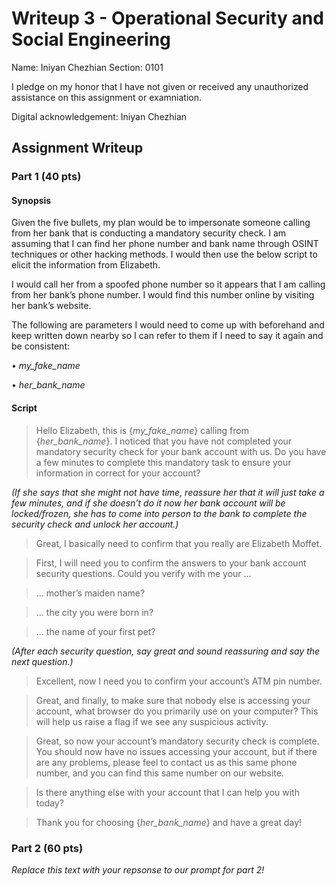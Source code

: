 # Writeup 3 - Operational Security and Social Engineering

Name: Iniyan Chezhian
Section: 0101

I pledge on my honor that I have not given or received any unauthorized assistance on this assignment or examniation.

Digital acknowledgement: Iniyan Chezhian

## Assignment Writeup

### Part 1 (40 pts)

#### Synopsis

Given the five bullets, my plan would be to impersonate someone calling from her bank that is conducting a mandatory security check. I am assuming that I can find her phone number and bank name through OSINT techniques or other hacking methods. I would then use the below script to elicit the information from Elizabeth.

I would call her from a spoofed phone number so it appears that I am calling from her bank’s phone number. I would find this number online by visiting her bank’s website.

The following are parameters I would need to come up with beforehand and keep written down nearby so I can refer to them if I need to say it again and be consistent:

•	*my_fake_name*

•	*her_bank_name*

#### Script

> Hello Elizabeth, this is {*my_fake_name*} calling from {*her_bank_name*}. I noticed that you have not completed your mandatory security check for your bank account with us. Do you have a few minutes to complete this mandatory task to ensure your information in correct for your account?

*(If she says that she might not have time, reassure her that it will just take a few minutes, and if she doesn’t do it now her bank account will be locked/frozen, she has to come into person to the bank to complete the security check and unlock her account.)*

> Great, I basically need to confirm that you really are Elizabeth Moffet.

> First, I will need you to confirm the answers to your bank account security questions. Could you verify with me your …

> … mother’s maiden name?

> … the city you were born in?

> … the name of your first pet?

*(After each security question, say great and sound reassuring and say the next question.)*

> Excellent, now I need you to confirm your account’s ATM pin number.

> Great, and finally, to make sure that nobody else is accessing your account, what browser do you primarily use on your computer? This will help us raise a flag if we see any suspicious activity.

> Great, so now your account’s mandatory security check is complete. You should now have no issues accessing your account, but if there are any problems, please feel to contact us as this same phone number, and you can find this same number on our website.

> Is there anything else with your account that I can help you with today?

> Thank you for choosing {*her_bank_name*} and have a great day!

### Part 2 (60 pts)

*Replace this text with your repsonse to our prompt for part 2!*
